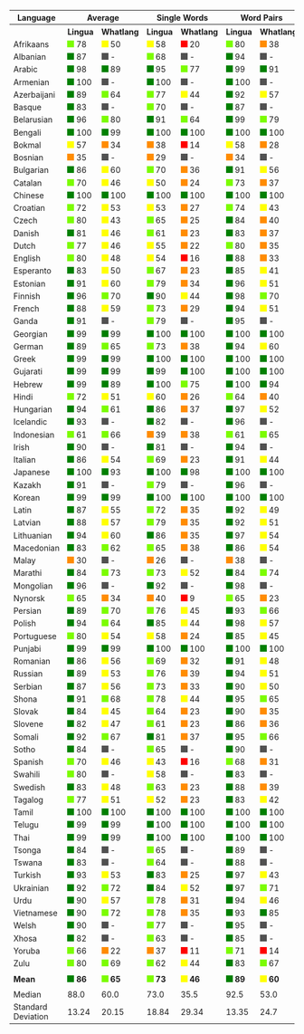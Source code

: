 <table>
    <tr>
        <th>Language</th>
        <th colspan="2">Average</th>
        <th colspan="2">Single Words</th>
        <th colspan="2">Word Pairs</th>
        <th colspan="2">Sentences</th>
    </tr>
    <tr>
        <th></th>
        <th>Lingua</th>
        <th>Whatlang</th>
        <th>Lingua</th>
        <th>Whatlang</th>
        <th>Lingua</th>
        <th>Whatlang</th>
        <th>Lingua</th>
        <th>Whatlang</th>
    </tr>
    	<tr>
		<td>Afrikaans</td>
		<td><img src="images/lightgreen.png"> 78</td>
		<td><img src="images/yellow.png"> 50</td>
		<td><img src="images/yellow.png"> 58</td>
		<td><img src="images/red.png"> 20</td>
		<td><img src="images/lightgreen.png"> 80</td>
		<td><img src="images/orange.png"> 38</td>
		<td><img src="images/green.png"> 97</td>
		<td><img src="images/green.png"> 91</td>
	</tr>
	<tr>
		<td>Albanian</td>
		<td><img src="images/green.png"> 87</td>
		<td><img src="images/grey.png"> -</td>
		<td><img src="images/lightgreen.png"> 68</td>
		<td><img src="images/grey.png"> -</td>
		<td><img src="images/green.png"> 94</td>
		<td><img src="images/grey.png"> -</td>
		<td><img src="images/green.png"> 99</td>
		<td><img src="images/grey.png"> -</td>
	</tr>
	<tr>
		<td>Arabic</td>
		<td><img src="images/green.png"> 98</td>
		<td><img src="images/green.png"> 89</td>
		<td><img src="images/green.png"> 95</td>
		<td><img src="images/lightgreen.png"> 77</td>
		<td><img src="images/green.png"> 99</td>
		<td><img src="images/green.png"> 91</td>
		<td><img src="images/green.png"> 99</td>
		<td><img src="images/green.png"> 99</td>
	</tr>
	<tr>
		<td>Armenian</td>
		<td><img src="images/green.png"> 100</td>
		<td><img src="images/grey.png"> -</td>
		<td><img src="images/green.png"> 100</td>
		<td><img src="images/grey.png"> -</td>
		<td><img src="images/green.png"> 100</td>
		<td><img src="images/grey.png"> -</td>
		<td><img src="images/green.png"> 100</td>
		<td><img src="images/grey.png"> -</td>
	</tr>
	<tr>
		<td>Azerbaijani</td>
		<td><img src="images/green.png"> 89</td>
		<td><img src="images/lightgreen.png"> 64</td>
		<td><img src="images/lightgreen.png"> 77</td>
		<td><img src="images/yellow.png"> 44</td>
		<td><img src="images/green.png"> 92</td>
		<td><img src="images/yellow.png"> 57</td>
		<td><img src="images/green.png"> 99</td>
		<td><img src="images/green.png"> 91</td>
	</tr>
	<tr>
		<td>Basque</td>
		<td><img src="images/green.png"> 83</td>
		<td><img src="images/grey.png"> -</td>
		<td><img src="images/lightgreen.png"> 70</td>
		<td><img src="images/grey.png"> -</td>
		<td><img src="images/green.png"> 87</td>
		<td><img src="images/grey.png"> -</td>
		<td><img src="images/green.png"> 92</td>
		<td><img src="images/grey.png"> -</td>
	</tr>
	<tr>
		<td>Belarusian</td>
		<td><img src="images/green.png"> 96</td>
		<td><img src="images/lightgreen.png"> 80</td>
		<td><img src="images/green.png"> 91</td>
		<td><img src="images/lightgreen.png"> 64</td>
		<td><img src="images/green.png"> 99</td>
		<td><img src="images/lightgreen.png"> 79</td>
		<td><img src="images/green.png"> 100</td>
		<td><img src="images/green.png"> 97</td>
	</tr>
	<tr>
		<td>Bengali</td>
		<td><img src="images/green.png"> 100</td>
		<td><img src="images/green.png"> 99</td>
		<td><img src="images/green.png"> 100</td>
		<td><img src="images/green.png"> 100</td>
		<td><img src="images/green.png"> 100</td>
		<td><img src="images/green.png"> 100</td>
		<td><img src="images/green.png"> 100</td>
		<td><img src="images/green.png"> 99</td>
	</tr>
	<tr>
		<td>Bokmal</td>
		<td><img src="images/yellow.png"> 57</td>
		<td><img src="images/orange.png"> 34</td>
		<td><img src="images/orange.png"> 38</td>
		<td><img src="images/red.png"> 14</td>
		<td><img src="images/yellow.png"> 58</td>
		<td><img src="images/orange.png"> 28</td>
		<td><img src="images/lightgreen.png"> 75</td>
		<td><img src="images/yellow.png"> 59</td>
	</tr>
	<tr>
		<td>Bosnian</td>
		<td><img src="images/orange.png"> 35</td>
		<td><img src="images/grey.png"> -</td>
		<td><img src="images/orange.png"> 29</td>
		<td><img src="images/grey.png"> -</td>
		<td><img src="images/orange.png"> 34</td>
		<td><img src="images/grey.png"> -</td>
		<td><img src="images/yellow.png"> 41</td>
		<td><img src="images/grey.png"> -</td>
	</tr>
	<tr>
		<td>Bulgarian</td>
		<td><img src="images/green.png"> 86</td>
		<td><img src="images/yellow.png"> 60</td>
		<td><img src="images/lightgreen.png"> 70</td>
		<td><img src="images/orange.png"> 36</td>
		<td><img src="images/green.png"> 91</td>
		<td><img src="images/yellow.png"> 56</td>
		<td><img src="images/green.png"> 98</td>
		<td><img src="images/green.png"> 89</td>
	</tr>
	<tr>
		<td>Catalan</td>
		<td><img src="images/lightgreen.png"> 70</td>
		<td><img src="images/yellow.png"> 46</td>
		<td><img src="images/yellow.png"> 50</td>
		<td><img src="images/orange.png"> 24</td>
		<td><img src="images/lightgreen.png"> 73</td>
		<td><img src="images/orange.png"> 37</td>
		<td><img src="images/green.png"> 86</td>
		<td><img src="images/lightgreen.png"> 78</td>
	</tr>
	<tr>
		<td>Chinese</td>
		<td><img src="images/green.png"> 100</td>
		<td><img src="images/green.png"> 100</td>
		<td><img src="images/green.png"> 100</td>
		<td><img src="images/green.png"> 100</td>
		<td><img src="images/green.png"> 100</td>
		<td><img src="images/green.png"> 100</td>
		<td><img src="images/green.png"> 100</td>
		<td><img src="images/green.png"> 100</td>
	</tr>
	<tr>
		<td>Croatian</td>
		<td><img src="images/lightgreen.png"> 72</td>
		<td><img src="images/yellow.png"> 53</td>
		<td><img src="images/yellow.png"> 53</td>
		<td><img src="images/orange.png"> 27</td>
		<td><img src="images/lightgreen.png"> 74</td>
		<td><img src="images/yellow.png"> 43</td>
		<td><img src="images/green.png"> 90</td>
		<td><img src="images/green.png"> 91</td>
	</tr>
	<tr>
		<td>Czech</td>
		<td><img src="images/lightgreen.png"> 80</td>
		<td><img src="images/yellow.png"> 43</td>
		<td><img src="images/lightgreen.png"> 65</td>
		<td><img src="images/orange.png"> 25</td>
		<td><img src="images/green.png"> 84</td>
		<td><img src="images/orange.png"> 40</td>
		<td><img src="images/green.png"> 90</td>
		<td><img src="images/lightgreen.png"> 66</td>
	</tr>
	<tr>
		<td>Danish</td>
		<td><img src="images/green.png"> 81</td>
		<td><img src="images/yellow.png"> 46</td>
		<td><img src="images/lightgreen.png"> 61</td>
		<td><img src="images/orange.png"> 23</td>
		<td><img src="images/green.png"> 83</td>
		<td><img src="images/orange.png"> 37</td>
		<td><img src="images/green.png"> 98</td>
		<td><img src="images/lightgreen.png"> 78</td>
	</tr>
	<tr>
		<td>Dutch</td>
		<td><img src="images/lightgreen.png"> 77</td>
		<td><img src="images/yellow.png"> 46</td>
		<td><img src="images/yellow.png"> 55</td>
		<td><img src="images/orange.png"> 22</td>
		<td><img src="images/lightgreen.png"> 80</td>
		<td><img src="images/orange.png"> 35</td>
		<td><img src="images/green.png"> 96</td>
		<td><img src="images/green.png"> 82</td>
	</tr>
	<tr>
		<td>English</td>
		<td><img src="images/lightgreen.png"> 80</td>
		<td><img src="images/yellow.png"> 48</td>
		<td><img src="images/yellow.png"> 54</td>
		<td><img src="images/red.png"> 16</td>
		<td><img src="images/green.png"> 88</td>
		<td><img src="images/orange.png"> 33</td>
		<td><img src="images/green.png"> 99</td>
		<td><img src="images/green.png"> 94</td>
	</tr>
	<tr>
		<td>Esperanto</td>
		<td><img src="images/green.png"> 83</td>
		<td><img src="images/yellow.png"> 50</td>
		<td><img src="images/lightgreen.png"> 67</td>
		<td><img src="images/orange.png"> 23</td>
		<td><img src="images/green.png"> 85</td>
		<td><img src="images/yellow.png"> 41</td>
		<td><img src="images/green.png"> 98</td>
		<td><img src="images/green.png"> 87</td>
	</tr>
	<tr>
		<td>Estonian</td>
		<td><img src="images/green.png"> 91</td>
		<td><img src="images/yellow.png"> 60</td>
		<td><img src="images/lightgreen.png"> 79</td>
		<td><img src="images/orange.png"> 34</td>
		<td><img src="images/green.png"> 96</td>
		<td><img src="images/yellow.png"> 51</td>
		<td><img src="images/green.png"> 99</td>
		<td><img src="images/green.png"> 93</td>
	</tr>
	<tr>
		<td>Finnish</td>
		<td><img src="images/green.png"> 96</td>
		<td><img src="images/lightgreen.png"> 70</td>
		<td><img src="images/green.png"> 90</td>
		<td><img src="images/yellow.png"> 44</td>
		<td><img src="images/green.png"> 98</td>
		<td><img src="images/lightgreen.png"> 70</td>
		<td><img src="images/green.png"> 100</td>
		<td><img src="images/green.png"> 97</td>
	</tr>
	<tr>
		<td>French</td>
		<td><img src="images/green.png"> 88</td>
		<td><img src="images/yellow.png"> 59</td>
		<td><img src="images/lightgreen.png"> 73</td>
		<td><img src="images/orange.png"> 29</td>
		<td><img src="images/green.png"> 94</td>
		<td><img src="images/yellow.png"> 51</td>
		<td><img src="images/green.png"> 98</td>
		<td><img src="images/green.png"> 96</td>
	</tr>
	<tr>
		<td>Ganda</td>
		<td><img src="images/green.png"> 91</td>
		<td><img src="images/grey.png"> -</td>
		<td><img src="images/lightgreen.png"> 79</td>
		<td><img src="images/grey.png"> -</td>
		<td><img src="images/green.png"> 95</td>
		<td><img src="images/grey.png"> -</td>
		<td><img src="images/green.png"> 100</td>
		<td><img src="images/grey.png"> -</td>
	</tr>
	<tr>
		<td>Georgian</td>
		<td><img src="images/green.png"> 99</td>
		<td><img src="images/green.png"> 99</td>
		<td><img src="images/green.png"> 100</td>
		<td><img src="images/green.png"> 100</td>
		<td><img src="images/green.png"> 100</td>
		<td><img src="images/green.png"> 100</td>
		<td><img src="images/green.png"> 99</td>
		<td><img src="images/green.png"> 99</td>
	</tr>
	<tr>
		<td>German</td>
		<td><img src="images/green.png"> 89</td>
		<td><img src="images/lightgreen.png"> 65</td>
		<td><img src="images/lightgreen.png"> 73</td>
		<td><img src="images/orange.png"> 38</td>
		<td><img src="images/green.png"> 94</td>
		<td><img src="images/yellow.png"> 60</td>
		<td><img src="images/green.png"> 99</td>
		<td><img src="images/green.png"> 97</td>
	</tr>
	<tr>
		<td>Greek</td>
		<td><img src="images/green.png"> 99</td>
		<td><img src="images/green.png"> 99</td>
		<td><img src="images/green.png"> 100</td>
		<td><img src="images/green.png"> 100</td>
		<td><img src="images/green.png"> 100</td>
		<td><img src="images/green.png"> 100</td>
		<td><img src="images/green.png"> 99</td>
		<td><img src="images/green.png"> 99</td>
	</tr>
	<tr>
		<td>Gujarati</td>
		<td><img src="images/green.png"> 99</td>
		<td><img src="images/green.png"> 99</td>
		<td><img src="images/green.png"> 99</td>
		<td><img src="images/green.png"> 100</td>
		<td><img src="images/green.png"> 100</td>
		<td><img src="images/green.png"> 100</td>
		<td><img src="images/green.png"> 99</td>
		<td><img src="images/green.png"> 99</td>
	</tr>
	<tr>
		<td>Hebrew</td>
		<td><img src="images/green.png"> 99</td>
		<td><img src="images/green.png"> 89</td>
		<td><img src="images/green.png"> 100</td>
		<td><img src="images/lightgreen.png"> 75</td>
		<td><img src="images/green.png"> 100</td>
		<td><img src="images/green.png"> 94</td>
		<td><img src="images/green.png"> 99</td>
		<td><img src="images/green.png"> 99</td>
	</tr>
	<tr>
		<td>Hindi</td>
		<td><img src="images/lightgreen.png"> 72</td>
		<td><img src="images/yellow.png"> 51</td>
		<td><img src="images/yellow.png"> 60</td>
		<td><img src="images/orange.png"> 26</td>
		<td><img src="images/lightgreen.png"> 64</td>
		<td><img src="images/orange.png"> 40</td>
		<td><img src="images/green.png"> 93</td>
		<td><img src="images/green.png"> 86</td>
	</tr>
	<tr>
		<td>Hungarian</td>
		<td><img src="images/green.png"> 94</td>
		<td><img src="images/lightgreen.png"> 61</td>
		<td><img src="images/green.png"> 86</td>
		<td><img src="images/orange.png"> 37</td>
		<td><img src="images/green.png"> 97</td>
		<td><img src="images/yellow.png"> 52</td>
		<td><img src="images/green.png"> 100</td>
		<td><img src="images/green.png"> 94</td>
	</tr>
	<tr>
		<td>Icelandic</td>
		<td><img src="images/green.png"> 93</td>
		<td><img src="images/grey.png"> -</td>
		<td><img src="images/green.png"> 82</td>
		<td><img src="images/grey.png"> -</td>
		<td><img src="images/green.png"> 96</td>
		<td><img src="images/grey.png"> -</td>
		<td><img src="images/green.png"> 100</td>
		<td><img src="images/grey.png"> -</td>
	</tr>
	<tr>
		<td>Indonesian</td>
		<td><img src="images/lightgreen.png"> 61</td>
		<td><img src="images/lightgreen.png"> 66</td>
		<td><img src="images/orange.png"> 39</td>
		<td><img src="images/orange.png"> 38</td>
		<td><img src="images/lightgreen.png"> 61</td>
		<td><img src="images/lightgreen.png"> 65</td>
		<td><img src="images/green.png"> 85</td>
		<td><img src="images/green.png"> 94</td>
	</tr>
	<tr>
		<td>Irish</td>
		<td><img src="images/green.png"> 90</td>
		<td><img src="images/grey.png"> -</td>
		<td><img src="images/green.png"> 81</td>
		<td><img src="images/grey.png"> -</td>
		<td><img src="images/green.png"> 94</td>
		<td><img src="images/grey.png"> -</td>
		<td><img src="images/green.png"> 96</td>
		<td><img src="images/grey.png"> -</td>
	</tr>
	<tr>
		<td>Italian</td>
		<td><img src="images/green.png"> 86</td>
		<td><img src="images/yellow.png"> 54</td>
		<td><img src="images/lightgreen.png"> 69</td>
		<td><img src="images/orange.png"> 23</td>
		<td><img src="images/green.png"> 91</td>
		<td><img src="images/yellow.png"> 44</td>
		<td><img src="images/green.png"> 99</td>
		<td><img src="images/green.png"> 94</td>
	</tr>
	<tr>
		<td>Japanese</td>
		<td><img src="images/green.png"> 100</td>
		<td><img src="images/green.png"> 93</td>
		<td><img src="images/green.png"> 100</td>
		<td><img src="images/green.png"> 98</td>
		<td><img src="images/green.png"> 100</td>
		<td><img src="images/green.png"> 100</td>
		<td><img src="images/green.png"> 100</td>
		<td><img src="images/green.png"> 83</td>
	</tr>
	<tr>
		<td>Kazakh</td>
		<td><img src="images/green.png"> 91</td>
		<td><img src="images/grey.png"> -</td>
		<td><img src="images/lightgreen.png"> 79</td>
		<td><img src="images/grey.png"> -</td>
		<td><img src="images/green.png"> 96</td>
		<td><img src="images/grey.png"> -</td>
		<td><img src="images/green.png"> 99</td>
		<td><img src="images/grey.png"> -</td>
	</tr>
	<tr>
		<td>Korean</td>
		<td><img src="images/green.png"> 99</td>
		<td><img src="images/green.png"> 99</td>
		<td><img src="images/green.png"> 100</td>
		<td><img src="images/green.png"> 100</td>
		<td><img src="images/green.png"> 100</td>
		<td><img src="images/green.png"> 100</td>
		<td><img src="images/green.png"> 99</td>
		<td><img src="images/green.png"> 99</td>
	</tr>
	<tr>
		<td>Latin</td>
		<td><img src="images/green.png"> 87</td>
		<td><img src="images/yellow.png"> 55</td>
		<td><img src="images/lightgreen.png"> 72</td>
		<td><img src="images/orange.png"> 35</td>
		<td><img src="images/green.png"> 92</td>
		<td><img src="images/yellow.png"> 49</td>
		<td><img src="images/green.png"> 96</td>
		<td><img src="images/lightgreen.png"> 80</td>
	</tr>
	<tr>
		<td>Latvian</td>
		<td><img src="images/green.png"> 88</td>
		<td><img src="images/yellow.png"> 57</td>
		<td><img src="images/lightgreen.png"> 79</td>
		<td><img src="images/orange.png"> 35</td>
		<td><img src="images/green.png"> 92</td>
		<td><img src="images/yellow.png"> 51</td>
		<td><img src="images/green.png"> 94</td>
		<td><img src="images/green.png"> 86</td>
	</tr>
	<tr>
		<td>Lithuanian</td>
		<td><img src="images/green.png"> 94</td>
		<td><img src="images/yellow.png"> 60</td>
		<td><img src="images/green.png"> 86</td>
		<td><img src="images/orange.png"> 35</td>
		<td><img src="images/green.png"> 97</td>
		<td><img src="images/yellow.png"> 54</td>
		<td><img src="images/green.png"> 99</td>
		<td><img src="images/green.png"> 91</td>
	</tr>
	<tr>
		<td>Macedonian</td>
		<td><img src="images/green.png"> 83</td>
		<td><img src="images/lightgreen.png"> 62</td>
		<td><img src="images/lightgreen.png"> 65</td>
		<td><img src="images/orange.png"> 38</td>
		<td><img src="images/green.png"> 86</td>
		<td><img src="images/yellow.png"> 54</td>
		<td><img src="images/green.png"> 99</td>
		<td><img src="images/green.png"> 94</td>
	</tr>
	<tr>
		<td>Malay</td>
		<td><img src="images/orange.png"> 30</td>
		<td><img src="images/grey.png"> -</td>
		<td><img src="images/orange.png"> 26</td>
		<td><img src="images/grey.png"> -</td>
		<td><img src="images/orange.png"> 38</td>
		<td><img src="images/grey.png"> -</td>
		<td><img src="images/orange.png"> 27</td>
		<td><img src="images/grey.png"> -</td>
	</tr>
	<tr>
		<td>Marathi</td>
		<td><img src="images/green.png"> 84</td>
		<td><img src="images/lightgreen.png"> 73</td>
		<td><img src="images/lightgreen.png"> 73</td>
		<td><img src="images/yellow.png"> 52</td>
		<td><img src="images/green.png"> 84</td>
		<td><img src="images/lightgreen.png"> 74</td>
		<td><img src="images/green.png"> 95</td>
		<td><img src="images/green.png"> 92</td>
	</tr>
	<tr>
		<td>Mongolian</td>
		<td><img src="images/green.png"> 96</td>
		<td><img src="images/grey.png"> -</td>
		<td><img src="images/green.png"> 92</td>
		<td><img src="images/grey.png"> -</td>
		<td><img src="images/green.png"> 98</td>
		<td><img src="images/grey.png"> -</td>
		<td><img src="images/green.png"> 99</td>
		<td><img src="images/grey.png"> -</td>
	</tr>
	<tr>
		<td>Nynorsk</td>
		<td><img src="images/lightgreen.png"> 65</td>
		<td><img src="images/orange.png"> 34</td>
		<td><img src="images/orange.png"> 40</td>
		<td><img src="images/red.png"> 9</td>
		<td><img src="images/lightgreen.png"> 65</td>
		<td><img src="images/orange.png"> 23</td>
		<td><img src="images/green.png"> 91</td>
		<td><img src="images/lightgreen.png"> 69</td>
	</tr>
	<tr>
		<td>Persian</td>
		<td><img src="images/green.png"> 89</td>
		<td><img src="images/lightgreen.png"> 70</td>
		<td><img src="images/lightgreen.png"> 76</td>
		<td><img src="images/yellow.png"> 45</td>
		<td><img src="images/green.png"> 93</td>
		<td><img src="images/lightgreen.png"> 66</td>
		<td><img src="images/green.png"> 99</td>
		<td><img src="images/green.png"> 99</td>
	</tr>
	<tr>
		<td>Polish</td>
		<td><img src="images/green.png"> 94</td>
		<td><img src="images/lightgreen.png"> 64</td>
		<td><img src="images/green.png"> 85</td>
		<td><img src="images/yellow.png"> 44</td>
		<td><img src="images/green.png"> 98</td>
		<td><img src="images/yellow.png"> 57</td>
		<td><img src="images/green.png"> 99</td>
		<td><img src="images/green.png"> 92</td>
	</tr>
	<tr>
		<td>Portuguese</td>
		<td><img src="images/lightgreen.png"> 80</td>
		<td><img src="images/yellow.png"> 54</td>
		<td><img src="images/yellow.png"> 58</td>
		<td><img src="images/orange.png"> 24</td>
		<td><img src="images/green.png"> 85</td>
		<td><img src="images/yellow.png"> 45</td>
		<td><img src="images/green.png"> 98</td>
		<td><img src="images/green.png"> 95</td>
	</tr>
	<tr>
		<td>Punjabi</td>
		<td><img src="images/green.png"> 99</td>
		<td><img src="images/green.png"> 99</td>
		<td><img src="images/green.png"> 100</td>
		<td><img src="images/green.png"> 100</td>
		<td><img src="images/green.png"> 100</td>
		<td><img src="images/green.png"> 100</td>
		<td><img src="images/green.png"> 99</td>
		<td><img src="images/green.png"> 99</td>
	</tr>
	<tr>
		<td>Romanian</td>
		<td><img src="images/green.png"> 86</td>
		<td><img src="images/yellow.png"> 56</td>
		<td><img src="images/lightgreen.png"> 69</td>
		<td><img src="images/orange.png"> 32</td>
		<td><img src="images/green.png"> 91</td>
		<td><img src="images/yellow.png"> 48</td>
		<td><img src="images/green.png"> 99</td>
		<td><img src="images/green.png"> 89</td>
	</tr>
	<tr>
		<td>Russian</td>
		<td><img src="images/green.png"> 89</td>
		<td><img src="images/yellow.png"> 53</td>
		<td><img src="images/lightgreen.png"> 76</td>
		<td><img src="images/orange.png"> 39</td>
		<td><img src="images/green.png"> 94</td>
		<td><img src="images/yellow.png"> 51</td>
		<td><img src="images/green.png"> 97</td>
		<td><img src="images/lightgreen.png"> 68</td>
	</tr>
	<tr>
		<td>Serbian</td>
		<td><img src="images/green.png"> 87</td>
		<td><img src="images/yellow.png"> 56</td>
		<td><img src="images/lightgreen.png"> 73</td>
		<td><img src="images/orange.png"> 33</td>
		<td><img src="images/green.png"> 90</td>
		<td><img src="images/yellow.png"> 50</td>
		<td><img src="images/green.png"> 99</td>
		<td><img src="images/green.png"> 86</td>
	</tr>
	<tr>
		<td>Shona</td>
		<td><img src="images/green.png"> 91</td>
		<td><img src="images/lightgreen.png"> 68</td>
		<td><img src="images/lightgreen.png"> 78</td>
		<td><img src="images/yellow.png"> 44</td>
		<td><img src="images/green.png"> 95</td>
		<td><img src="images/lightgreen.png"> 65</td>
		<td><img src="images/green.png"> 99</td>
		<td><img src="images/green.png"> 94</td>
	</tr>
	<tr>
		<td>Slovak</td>
		<td><img src="images/green.png"> 84</td>
		<td><img src="images/yellow.png"> 45</td>
		<td><img src="images/lightgreen.png"> 64</td>
		<td><img src="images/orange.png"> 23</td>
		<td><img src="images/green.png"> 90</td>
		<td><img src="images/orange.png"> 35</td>
		<td><img src="images/green.png"> 99</td>
		<td><img src="images/lightgreen.png"> 79</td>
	</tr>
	<tr>
		<td>Slovene</td>
		<td><img src="images/green.png"> 82</td>
		<td><img src="images/yellow.png"> 47</td>
		<td><img src="images/lightgreen.png"> 61</td>
		<td><img src="images/orange.png"> 23</td>
		<td><img src="images/green.png"> 86</td>
		<td><img src="images/orange.png"> 36</td>
		<td><img src="images/green.png"> 99</td>
		<td><img src="images/lightgreen.png"> 80</td>
	</tr>
	<tr>
		<td>Somali</td>
		<td><img src="images/green.png"> 92</td>
		<td><img src="images/lightgreen.png"> 67</td>
		<td><img src="images/green.png"> 81</td>
		<td><img src="images/orange.png"> 37</td>
		<td><img src="images/green.png"> 95</td>
		<td><img src="images/lightgreen.png"> 66</td>
		<td><img src="images/green.png"> 99</td>
		<td><img src="images/green.png"> 99</td>
	</tr>
	<tr>
		<td>Sotho</td>
		<td><img src="images/green.png"> 84</td>
		<td><img src="images/grey.png"> -</td>
		<td><img src="images/lightgreen.png"> 65</td>
		<td><img src="images/grey.png"> -</td>
		<td><img src="images/green.png"> 90</td>
		<td><img src="images/grey.png"> -</td>
		<td><img src="images/green.png"> 99</td>
		<td><img src="images/grey.png"> -</td>
	</tr>
	<tr>
		<td>Spanish</td>
		<td><img src="images/lightgreen.png"> 70</td>
		<td><img src="images/yellow.png"> 46</td>
		<td><img src="images/yellow.png"> 43</td>
		<td><img src="images/red.png"> 16</td>
		<td><img src="images/lightgreen.png"> 68</td>
		<td><img src="images/orange.png"> 31</td>
		<td><img src="images/green.png"> 98</td>
		<td><img src="images/green.png"> 91</td>
	</tr>
	<tr>
		<td>Swahili</td>
		<td><img src="images/lightgreen.png"> 80</td>
		<td><img src="images/grey.png"> -</td>
		<td><img src="images/yellow.png"> 58</td>
		<td><img src="images/grey.png"> -</td>
		<td><img src="images/green.png"> 83</td>
		<td><img src="images/grey.png"> -</td>
		<td><img src="images/green.png"> 98</td>
		<td><img src="images/grey.png"> -</td>
	</tr>
	<tr>
		<td>Swedish</td>
		<td><img src="images/green.png"> 83</td>
		<td><img src="images/yellow.png"> 48</td>
		<td><img src="images/lightgreen.png"> 63</td>
		<td><img src="images/orange.png"> 23</td>
		<td><img src="images/green.png"> 88</td>
		<td><img src="images/orange.png"> 39</td>
		<td><img src="images/green.png"> 98</td>
		<td><img src="images/green.png"> 82</td>
	</tr>
	<tr>
		<td>Tagalog</td>
		<td><img src="images/lightgreen.png"> 77</td>
		<td><img src="images/yellow.png"> 51</td>
		<td><img src="images/yellow.png"> 52</td>
		<td><img src="images/orange.png"> 23</td>
		<td><img src="images/green.png"> 83</td>
		<td><img src="images/yellow.png"> 42</td>
		<td><img src="images/green.png"> 98</td>
		<td><img src="images/green.png"> 89</td>
	</tr>
	<tr>
		<td>Tamil</td>
		<td><img src="images/green.png"> 100</td>
		<td><img src="images/green.png"> 100</td>
		<td><img src="images/green.png"> 100</td>
		<td><img src="images/green.png"> 100</td>
		<td><img src="images/green.png"> 100</td>
		<td><img src="images/green.png"> 100</td>
		<td><img src="images/green.png"> 100</td>
		<td><img src="images/green.png"> 100</td>
	</tr>
	<tr>
		<td>Telugu</td>
		<td><img src="images/green.png"> 99</td>
		<td><img src="images/green.png"> 99</td>
		<td><img src="images/green.png"> 100</td>
		<td><img src="images/green.png"> 100</td>
		<td><img src="images/green.png"> 100</td>
		<td><img src="images/green.png"> 100</td>
		<td><img src="images/green.png"> 99</td>
		<td><img src="images/green.png"> 99</td>
	</tr>
	<tr>
		<td>Thai</td>
		<td><img src="images/green.png"> 99</td>
		<td><img src="images/green.png"> 99</td>
		<td><img src="images/green.png"> 100</td>
		<td><img src="images/green.png"> 100</td>
		<td><img src="images/green.png"> 100</td>
		<td><img src="images/green.png"> 100</td>
		<td><img src="images/green.png"> 98</td>
		<td><img src="images/green.png"> 99</td>
	</tr>
	<tr>
		<td>Tsonga</td>
		<td><img src="images/green.png"> 84</td>
		<td><img src="images/grey.png"> -</td>
		<td><img src="images/lightgreen.png"> 65</td>
		<td><img src="images/grey.png"> -</td>
		<td><img src="images/green.png"> 89</td>
		<td><img src="images/grey.png"> -</td>
		<td><img src="images/green.png"> 98</td>
		<td><img src="images/grey.png"> -</td>
	</tr>
	<tr>
		<td>Tswana</td>
		<td><img src="images/green.png"> 83</td>
		<td><img src="images/grey.png"> -</td>
		<td><img src="images/lightgreen.png"> 64</td>
		<td><img src="images/grey.png"> -</td>
		<td><img src="images/green.png"> 88</td>
		<td><img src="images/grey.png"> -</td>
		<td><img src="images/green.png"> 99</td>
		<td><img src="images/grey.png"> -</td>
	</tr>
	<tr>
		<td>Turkish</td>
		<td><img src="images/green.png"> 93</td>
		<td><img src="images/yellow.png"> 53</td>
		<td><img src="images/green.png"> 83</td>
		<td><img src="images/orange.png"> 25</td>
		<td><img src="images/green.png"> 97</td>
		<td><img src="images/yellow.png"> 43</td>
		<td><img src="images/green.png"> 99</td>
		<td><img src="images/green.png"> 92</td>
	</tr>
	<tr>
		<td>Ukrainian</td>
		<td><img src="images/green.png"> 92</td>
		<td><img src="images/lightgreen.png"> 72</td>
		<td><img src="images/green.png"> 84</td>
		<td><img src="images/yellow.png"> 52</td>
		<td><img src="images/green.png"> 97</td>
		<td><img src="images/lightgreen.png"> 71</td>
		<td><img src="images/green.png"> 96</td>
		<td><img src="images/green.png"> 92</td>
	</tr>
	<tr>
		<td>Urdu</td>
		<td><img src="images/green.png"> 90</td>
		<td><img src="images/yellow.png"> 57</td>
		<td><img src="images/lightgreen.png"> 78</td>
		<td><img src="images/orange.png"> 31</td>
		<td><img src="images/green.png"> 94</td>
		<td><img src="images/yellow.png"> 46</td>
		<td><img src="images/green.png"> 97</td>
		<td><img src="images/green.png"> 94</td>
	</tr>
	<tr>
		<td>Vietnamese</td>
		<td><img src="images/green.png"> 90</td>
		<td><img src="images/lightgreen.png"> 72</td>
		<td><img src="images/lightgreen.png"> 78</td>
		<td><img src="images/orange.png"> 35</td>
		<td><img src="images/green.png"> 93</td>
		<td><img src="images/green.png"> 85</td>
		<td><img src="images/green.png"> 98</td>
		<td><img src="images/green.png"> 96</td>
	</tr>
	<tr>
		<td>Welsh</td>
		<td><img src="images/green.png"> 90</td>
		<td><img src="images/grey.png"> -</td>
		<td><img src="images/lightgreen.png"> 77</td>
		<td><img src="images/grey.png"> -</td>
		<td><img src="images/green.png"> 95</td>
		<td><img src="images/grey.png"> -</td>
		<td><img src="images/green.png"> 99</td>
		<td><img src="images/grey.png"> -</td>
	</tr>
	<tr>
		<td>Xhosa</td>
		<td><img src="images/green.png"> 82</td>
		<td><img src="images/grey.png"> -</td>
		<td><img src="images/lightgreen.png"> 63</td>
		<td><img src="images/grey.png"> -</td>
		<td><img src="images/green.png"> 85</td>
		<td><img src="images/grey.png"> -</td>
		<td><img src="images/green.png"> 99</td>
		<td><img src="images/grey.png"> -</td>
	</tr>
	<tr>
		<td>Yoruba</td>
		<td><img src="images/lightgreen.png"> 66</td>
		<td><img src="images/orange.png"> 22</td>
		<td><img src="images/orange.png"> 37</td>
		<td><img src="images/red.png"> 11</td>
		<td><img src="images/lightgreen.png"> 71</td>
		<td><img src="images/red.png"> 14</td>
		<td><img src="images/green.png"> 91</td>
		<td><img src="images/yellow.png"> 41</td>
	</tr>
	<tr>
		<td>Zulu</td>
		<td><img src="images/lightgreen.png"> 80</td>
		<td><img src="images/lightgreen.png"> 69</td>
		<td><img src="images/lightgreen.png"> 62</td>
		<td><img src="images/yellow.png"> 44</td>
		<td><img src="images/green.png"> 83</td>
		<td><img src="images/lightgreen.png"> 67</td>
		<td><img src="images/green.png"> 97</td>
		<td><img src="images/green.png"> 98</td>
	</tr>
	<tr>
		<td colspan="12"></td>
	</tr>
	<tr>
		<td><strong>Mean</strong></td>
		<td><img src="images/green.png"> <strong>86</strong></td>
		<td><img src="images/lightgreen.png"> <strong>65</strong></td>
		<td><img src="images/lightgreen.png"> <strong>73</strong></td>
		<td><img src="images/yellow.png"> <strong>46</strong></td>
		<td><img src="images/green.png"> <strong>89</strong></td>
		<td><img src="images/yellow.png"> <strong>60</strong></td>
		<td><img src="images/green.png"> <strong>96</strong></td>
		<td><img src="images/green.png"> <strong>90</strong></td>
	</tr>
	<tr>
		<td colspan="12"></td>
	</tr>
	<tr>
		<td>Median</td>
		<td>88.0</td>
		<td>60.0</td>
		<td>73.0</td>
		<td>35.5</td>
		<td>92.5</td>
		<td>53.0</td>
		<td>99.0</td>
		<td>92.5</td>
	</tr>
	<tr>
		<td>Standard Deviation</td>
		<td>13.24</td>
		<td>20.15</td>
		<td>18.84</td>
		<td>29.34</td>
		<td>13.35</td>
		<td>24.7</td>
		<td>11.15</td>
		<td>11.33</td>
	</tr>
</table>